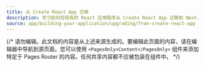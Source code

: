 ```yaml
---
title: 从 Create React App 迁移
description: 学习如何将现有的 React 应用程序从 Create React App 迁移到 Next.js。
source: app/building-your-application/upgrading/from-create-react-app
---
```


{/* 请勿编辑。此文档的内容是从上述来源生成的。要编辑此页面的内容，请在编辑器中导航到源页面。您可以使用 `<PagesOnly>Content</PagesOnly>` 组件来添加特定于 Pages Router 的内容。任何共享内容都不应被包装在组件中。 */}
